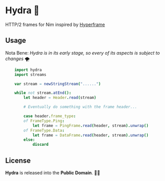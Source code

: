 # Hydra 🐉

HTTP/2 frames for Nim inspired by [Hyperframe](https://github.com/python-hyper/hyperframe)


## Usage

Nota Bene: *Hydra is in its early stage, so every of its aspects is subject to changes* 🌪️

```nim
    import hydra
    import streams

    var stream = newStringStream("......")

    while not stream.atEnd():
        let header = Header.read(stream)

        # Eventually do something with the frame header...

        case header.frame_type:
        of FrameType.Ping:
            let frame = PingFrame.read(header, stream).unwrap()
        of FrameType.Data:
            let frame = DataFrame.read(header, stream).unwrap()
        else:
            discard
```

## License

**Hydra** is released into the **Public Domain**. 🎉🍻
